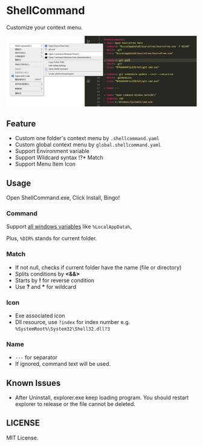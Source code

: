 # ShellCommand

Customize your context menu.

![screenshot](/docs/screenshot.png)

## Feature

- Custom one folder's context menu by `.shellcommand.yaml`
- Custom global context menu by `global.shellcommand.yaml`
- Support Environment variable
- Support Wildcard syntax !?* Match
- Support Menu Item Icon

## Usage

Open ShellCommand.exe, Click Install, Bingo!

### Command

Support [all windows variables](https://pureinfotech.com/list-environment-variables-windows-10/) like `%LocalAppData%`,

Plus, `%DIR%` stands for current folder.

### Match

- If not null, checks if current folder have the name (file or directory)
- Splits conditions by **<&&>**
- Starts by **!** for reverse condition
- Use **?** and **\*** for wildcard

### Icon

- Exe associated icon
- Dll resource, use `?index` for index number
    e.g. `%SystemRoot%\System32\Shell32.dll?3`

### Name

- `---` for separator
- If ignored, command text will be used.

## Known Issues

- After Uninstall, explorer.exe keep loading program. You should restart explorer to release or the file cannot be deleted.

## LICENSE

MIT License.
